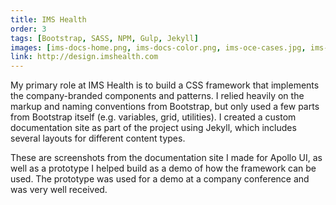 ```yaml
---
title: IMS Health
order: 3
tags: [Bootstrap, SASS, NPM, Gulp, Jekyll]
images: [ims-docs-home.png, ims-docs-color.png, ims-oce-cases.jpg, ims-oce-modal.jpg]
link: http://design.imshealth.com
---
```


My primary role at IMS Health is to build a CSS framework that implements the company-branded components and patterns.  I relied heavily on the markup and naming conventions from Bootstrap, but only used a few parts from Bootstrap itself (e.g. variables, grid, utilities).  I created a custom documentation site as part of the project using Jekyll, which includes several layouts for different content types.

These are screenshots from the documentation site I made for Apollo UI, as well as a prototype I helped build as a demo of how the framework can be used.  The prototype was used for a demo at a company conference and was very well received.
